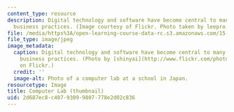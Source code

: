 ```yaml
---
content_type: resource
description: Digital technology and software have become central to many of today's
  business practices. (Image courtesy of Flickr. Photo taken by leepro.)
file: /media/https%3A/open-learning-course-data-rc.s3.amazonaws.com/15-358-the-software-business-fall-2005/2d687ec8c40793099807778e2d02c836_15-358f05-th.jpg
file_type: image/jpeg
image_metadata:
  caption: Digital technology and software have become central to many of today's
    business practices. (Photo by [shinyai](http://www.flickr.com/photos/shinyai/278022940/)
    on Flickr.)
  credit: ''
  image-alt: Photo of a computer lab at a school in Japan.
resourcetype: Image
title: Computer Lab (thumbnail)
uid: 2d687ec8-c407-9309-9807-778e2d02c836
---
```

